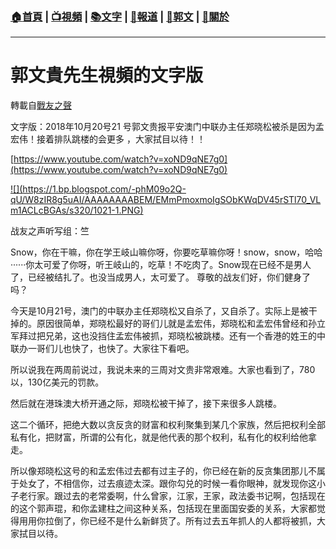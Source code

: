 ###  [:house:首頁](https://github.com/ourhimalayas/home) | [:tv:視頻](https://github.com/ourhimalayas/videos) | [:books:文字](https://github.com/ourhimalayas/txt) | [:newspaper:報道](https://github.com/ourhimalayas/news) | [:eagle:郭文](https://github.com/ourhimalayas/guomedia) | [:pray:關於](https://github.com/ourhimalayas/home/tree/master/about)
---
# 郭文貴先生視頻的文字版
轉載自[戰友之聲](http://littleantvoice.blogspot.com)

文字版：2018年10月20号21 号郭文贵报平安澳门中联办主任郑晓松被杀是因为孟宏伟！接着排队跳楼的会更多 ，大家拭目以待！！


[https://www.youtube.com/watch?v=xoND9qNE7g0](https://www.youtube.com/watch?v=xoND9qNE7g0)




[!\[\](https://1.bp.blogspot.com/-phM09o2Q-qU/W8zIR8g5uAI/AAAAAAAABEM/EMmPmoxmoIgSObKWqDV45rSTl70_VLm1ACLcBGAs/s320/1021-1.PNG)](https://1.bp.blogspot.com/-phM09o2Q-qU/W8zIR8g5uAI/AAAAAAAABEM/EMmPmoxmoIgSObKWqDV45rSTl70_VLm1ACLcBGAs/s1600/1021-1.PNG)



战友之声听写组：竺


Snow，你在干嘛，你在学王岐山嘛你呀，你要吃草嘛你呀！snow，snow，哈哈······你太可爱了你呀，听王岐山的，吃草！不吃肉了。Snow现在已经不是男人了，已经被结扎了。也没当成男人，太可爱了。
尊敬的战友们好，你们健身了吗？


今天是10月21号，澳门的中联办主任郑晓松又自杀了，又自杀了。实际上是被干掉的。原因很简单，郑晓松最好的哥们儿就是孟宏伟，郑晓松和孟宏伟曾经和孙立军拜过把兄弟，这也没挡住孟宏伟被抓，郑晓松被跳楼。还有一个香港的姓王的中联办一哥们儿也快了，也快了。大家往下看吧。

所以说我在两周前说过，我说未来的三周对文贵非常艰难。大家也看到了，780以，130亿美元的罚款。

然后就在港珠澳大桥开通之际，郑晓松被干掉了，接下来很多人跳楼。


这二个循环，把绝大数以贪反贪的财富和权利聚集到某几个家族，然后把权利全部私有化，把财富，所谓的公有化，就是他代表的那个权利，私有化的权利给他拿走。


所以像郑晓松这号的和孟宏伟过去都有过主子的，你已经在新的反贪集团那儿不属于处女了，不相信你，过去痕迹太深。跟你勾兑的时候一看你眼神，就发现你这小子老行家。跟过去的老常委啊，什么曾家，江家，王家，政法委书记啊，包括现在的这个郭声琨，和你孟建柱之间这种关系，包括现在里面国安委的关系，大家都觉得用用你拉倒了，你已经不是什么新鲜货了。所有过去五年抓人的人都将被抓，大家拭目以待。